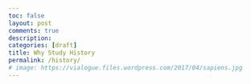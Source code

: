 ```yaml
---
toc: false
layout: post
comments: true
description:
categories: [draft]
title: Why Study History
permalink: /history/
# image: https://vialogue.files.wordpress.com/2017/04/sapiens.jpg
---
```

